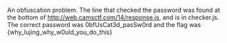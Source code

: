 An obfuscation problem. The line that checked the password was found at the bottom of http://web.camsctf.com/14/response.js, and is in checker.js. The correct password was 0bfUsCat3d_pasSw0rd and the flag was {why_lujing_why_w0uld_you_do_this}
